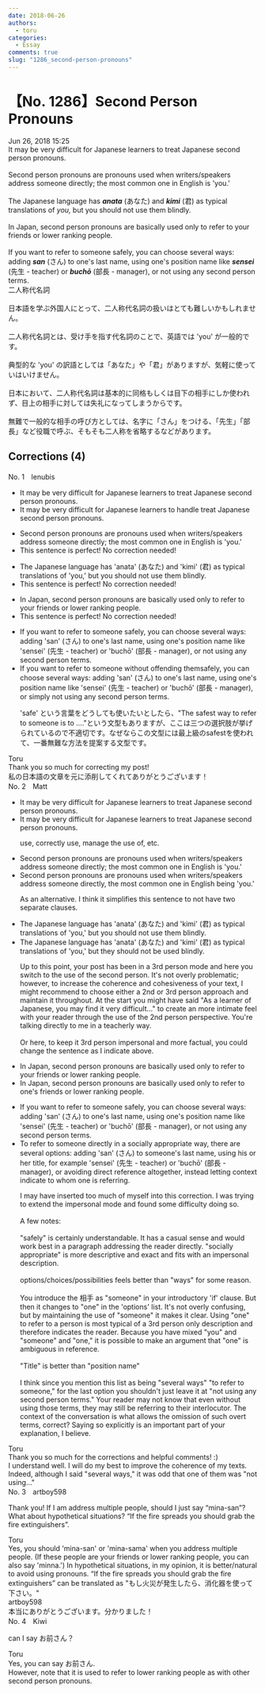```yaml
---
date: 2018-06-26
authors:
  - toru
categories:
  - Essay
comments: true
slug: "1286_second-person-pronouns"
---
```


# 【No. 1286】Second Person Pronouns
<div class="date">Jun 26, 2018 15:25</div>
<div id="post"><div id="body_show_ori">
It may be very difficult for Japanese learners to treat Japanese second person pronouns.<br/><br/>Second person pronouns are pronouns used when writers/speakers address someone directly; the most common one in English is 'you.'<br/><br/>The Japanese language has <strong><em>anata</em></strong> (あなた) and <strong><em>kimi</em></strong> (君) as typical translations of <em>you,</em> but you should not use them blindly.<br/><br/>In Japan, second person pronouns are basically used only to refer to your friends or lower ranking people.<br/><br/>If you want to refer to someone safely, you can choose several ways: adding <strong><em>san</em></strong> (さん) to one's last name, using one's position name like <strong><em>sensei</em></strong> (先生 - teacher) or <strong><em>buchō</em></strong> (部長 - manager), or not using any second person terms.
</div></div>

<!-- more -->

<div id="post_ja"><div id="body_show_mo">
二人称代名詞<br/><br/>日本語を学ぶ外国人にとって、二人称代名詞の扱いはとても難しいかもしれません。<br/><br/>二人称代名詞とは、受け手を指す代名詞のことで、英語では 'you' が一般的です。<br/><br/>典型的な 'you' の訳語としては「あなた」や「君」がありますが、気軽に使っていはいけません。<br/><br/>日本において、二人称代名詞は基本的に同格もしくは目下の相手にしか使われず、目上の相手に対しては失礼になってしまうからです。<br/><br/>無難で一般的な相手の呼び方としては、名字に「さん」をつける、「先生」「部長」など役職で呼ぶ、そもそも二人称を省略するなどがあります。
</div></div>

## Corrections (4)
<div id="block"><div class="first_name"> No. 1　<span class="just_name">lenubis</span></div><div id="block2">
<ul class="correction_field">
<li class="incorrect">It may be very difficult for Japanese learners to treat Japanese second person pronouns.</li>
<li class="corrected correct">
It may be very difficult for Japanese learners to <span class="f_red">handle</span> <span class="sline">treat </span>Japanese second person pronouns.
</li>
</ul>
<ul class="correction_field">
<li class="incorrect">Second person pronouns are pronouns used when writers/speakers address someone directly; the most common one in English is 'you.'</li>
<li class="corrected perfect">This sentence is perfect! No correction needed!</li>
</ul>
<ul class="correction_field">
<li class="incorrect">The Japanese language has 'anata' (あなた) and 'kimi' (君) as typical translations of 'you,' but you should not use them blindly.</li>
<li class="corrected perfect">This sentence is perfect! No correction needed!</li>
</ul>
<ul class="correction_field">
<li class="incorrect">In Japan, second person pronouns are basically used only to refer to your friends or lower ranking people.</li>
<li class="corrected perfect">This sentence is perfect! No correction needed!</li>
</ul>
<ul class="correction_field">
<li class="incorrect">If you want to refer to someone safely, you can choose several ways: adding 'san' (さん) to one's last name, using one's position name like 'sensei' (先生 - teacher) or 'buchō' (部長 - manager), or not using any second person terms.</li>
<li class="corrected correct">
If you want to refer to someone <span class="f_red">without offending them</span><span class="sline">safely</span>, you can choose several ways: adding 'san' (さん) to one's last name, using one's position name like 'sensei' (先生 - teacher) or 'buchō' (部長 - manager), or <span class="f_red">simply</span> not using any second person terms.
<p class="correction_comment">'safe' という言葉をどうしても使いたいとしたら、"The safest way to refer to someone is to ...."という文型もありますが、ここは三つの選択肢が挙げられているので不適切です。なぜならこの文型には最上級のsafestを使われて、一番無難な方法を提案する文型です。</p>
</li>
</ul>
</div><div class="name"><span class="just_name">Toru</span><br>
Thank you so much for correcting my post!<br/>私の日本語の文章を元に添削してくれてありがとうございます！
</div>
</div>
<div id="block"><div class="first_name"> No. 2　<span class="just_name">Matt</span></div><div id="block2">
<ul class="correction_field">
<li class="incorrect">It may be very difficult for Japanese learners to treat Japanese second person pronouns.</li>
<li class="corrected correct">
It may be very difficult for Japanese learners to treat Japanese second person pronouns.
<p class="correction_comment">use, correctly use, manage the use of, etc.</p>
</li>
</ul>
<ul class="correction_field">
<li class="incorrect">Second person pronouns are pronouns used when writers/speakers address someone directly; the most common one in English is 'you.'</li>
<li class="corrected correct">
Second person pronouns are pronouns used when writers/speakers address someone directly, the most common one in English being 'you.'
<p class="correction_comment">As an alternative. I think it simplifies this sentence to not have two separate clauses.</p>
</li>
</ul>
<ul class="correction_field">
<li class="incorrect">The Japanese language has 'anata' (あなた) and 'kimi' (君) as typical translations of 'you,' but you should not use them blindly.</li>
<li class="corrected correct">
The Japanese language has 'anata' (あなた) and 'kimi' (君) as typical translations of 'you,' but<span class="f_blue"> they should not be used</span> blindly.
<p class="correction_comment">Up to this point, your post has been in a 3rd person mode and here you switch to the use of the second person. It's not overly problematic; however, to increase the coherence and cohesiveness of your text, I might recommend to choose either a 2nd or 3rd person approach and maintain it throughout. At the start you might have said "As a learner of Japanese, you may find it very difficult..." to create an more intimate feel with your reader through the use of the 2nd person perspective. You're talking directly to me in a teacherly way. <br/><br/>Or here, to keep it 3rd person impersonal and more factual, you could change the sentence as I indicate above.</p>
</li>
</ul>
<ul class="correction_field">
<li class="incorrect">In Japan, second person pronouns are basically used only to refer to your friends or lower ranking people.</li>
<li class="corrected correct">
In Japan, second person pronouns are basically used only to refer to <span class="f_blue">one's</span> friends or lower ranking people.
</li>
</ul>
<ul class="correction_field">
<li class="incorrect">If you want to refer to someone safely, you can choose several ways: adding 'san' (さん) to one's last name, using one's position name like 'sensei' (先生 - teacher) or 'buchō' (部長 - manager), or not using any second person terms.</li>
<li class="corrected correct">
<span class="f_blue">To refer to someone directly in a socially appropriate way</span>, <span class="f_blue">there are</span> several <span class="f_blue">options</span>: adding 'san' (さん) to <span class="f_blue">someone's</span> last name, using <span class="f_blue">his or her title</span>, <span class="f_blue">for example</span> 'sensei' (先生 - teacher) or 'buchō' (部長 - manager), or <span class="f_blue">avoiding direct reference altogether</span>, <span class="f_blue">instead letting context indicate to whom one is referring.</span>
<p class="correction_comment">I may have inserted too much of myself into this correction. I was trying to extend the impersonal mode and found some difficulty doing so.<br/><br/>A few notes:<br/><br/>"safely" is certainly understandable. It has a casual sense and would work best in a paragraph addressing the reader directly. "socially appropriate" is more descriptive and exact and fits with an impersonal description.<br/><br/>options/choices/possibilities feels better than "ways" for some reason.<br/><br/>You introduce the 相手 as "someone" in your introductory 'if' clause. But then it changes to "one" in the 'options' list. It's not overly confusing, but by maintaining the use of "someone" it makes it clear. Using "one" to refer to a person is most typical of a 3rd person only description and therefore indicates the reader. Because you have mixed "you" and "someone" and "one," it is possible to make an argument that "one" is ambiguous in reference.<br/><br/>"Title" is better than "position name" <br/><br/>I think since you mention this list as being "several ways" "to refer to someone," for the last option you shouldn't just leave it at "not using any second person terms." Your reader may not know that even without using those terms, they may still be referring to their interlocutor. The context of the conversation is what allows the omission of such overt terms, correct? Saying so explicitly is an important part of your explanation, I believe.</p>
</li>
</ul>
</div><div class="name"><span class="just_name">Toru</span><br>
Thank you so much for the corrections and helpful comments! :)<br/>I understand well. I will do my best to improve the coherence of my texts.<br/>Indeed, although I said "several ways," it was odd that one of them was "not using..."
</div>
</div>
<div id="block"><div class="first_name"> No. 3　<span class="just_name">artboy598</span></div><div id="block2">
<p class="comment_small">
 Thank you!  If I am address multiple people, should I just say “mina-san”?  What about hypothetical situations?  “If the fire spreads you should grab the fire extinguishers”.
</p>

</div><div class="name"><span class="just_name">Toru</span><br>
Yes, you should 'mina-san' or 'mina-sama' when you address multiple people. (If these people are your friends or lower ranking people, you can also say 'minna.') In hypothetical situations, in my opinion, it is better/natural to avoid using pronouns. “If the fire spreads you should grab the fire extinguishers” can be translated as "もし火災が発生したら、消化器を使って下さい。"
</div>
<div class="name"><span class="just_name">artboy598</span><br>
本当にありがとうございます。分かりました！
</div>
</div>
<div id="block"><div class="first_name"> No. 4　<span class="just_name">Kiwi</span></div><div id="block2">
<p class="comment_small">
 can I say お前さん？
</p>

</div><div class="name"><span class="just_name">Toru</span><br>
Yes, you can say お前さん.<br/>However, note that it is used to refer to lower ranking people as with other second person pronouns.
</div>
</div>
